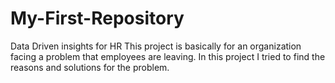 # My-First-Repository
Data Driven insights for HR
This project is basically for an organization facing a problem that employees are leaving. In this project I tried to find the reasons and solutions for the problem.
